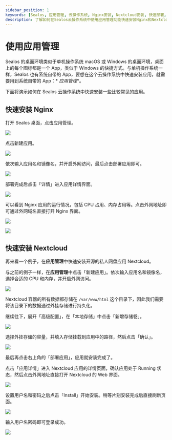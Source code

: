 ```yaml
---
sidebar_position: 1
keywords: [Sealos, 应用管理, 云操作系统, Nginx安装, Nextcloud安装, 快速部署, 外网访问, 持久化存储, 应用详情, 系统自带App]
description: 了解如何在Sealos云操作系统中使用应用管理功能快速安装Nginx和Nextcloud。本指南详细介绍了部署过程、外网访问设置和数据持久化配置。
---
```


# 使用应用管理

Sealos 的桌面环境类似于单机操作系统 macOS 或 Windows 的桌面环境，桌面上的每个图标都是一个 App，类似于 Windows
的快捷方式。与单机操作系统一样，Sealos 也有系统自带的 App，要想在这个云操作系统中快速安装应用，就需要用到系统自带的 App：*
*应用管理**。

下面将演示如何在 Sealos 云操作系统中快速安装一些比较常见的应用。

## 快速安装 Nginx

打开 Sealos 桌面，点击应用管理。

![](./images/use-app-launchpad-1.png)

点击新建应用。

![](./images/use-app-launchpad-2.png)

依次输入应用名和镜像名，并开启外网访问，最后点击部署应用即可。

![](./images/use-app-launchpad-3.png)

部署完成后点击「详情」进入应用详情界面。

![](./images/use-app-launchpad-4.png)

可以看到 Nginx 应用的运行情况，包括 CPU 占用、内存占用等。点击外网地址即可通过外网域名直接打开 Nginx 界面。

![](./images/use-app-launchpad-5.png)

![](./images/use-app-launchpad-6.png)

## 快速安装 Nextcloud

再来看一个例子，在**应用管理**中快速安装开源的私人网盘应用 Nextcloud。

与之前的例子一样，在**应用管理**中点击「新建应用」。依次输入应用名和镜像名，选择合适的 CPU 和内存，并开启外网访问。

![](./images/use-app-launchpad-7.png)

Nextcloud 容器的所有数据都存储在 `/var/www/html` 这个目录下，因此我们需要将该目录下的数据通过外挂存储进行持久化。

继续往下，展开「高级配置」，在「本地存储」中点击「新增存储卷」。

![](./images/use-app-launchpad-8.png)

选择外挂存储的容量，并填入存储挂载到应用中的路径，然后点击「确认」。

![](./images/use-app-launchpad-9.png)

最后再点击右上角的「部署应用」，应用就安装完成了。

点击「应用详情」进入 Nextcloud 应用的详情页面，确认应用处于 Running 状态，然后点击外网地址直接打开 Nextcloud 的 Web 界面。

![](./images/use-app-launchpad-10.png)

设置用户名和密码之后点击「Install」开始安装。稍等片刻安装完成后直接刷新页面。

![](./images/use-app-launchpad-11.png)

输入用户名密码即可登录成功。

![](./images/use-app-launchpad-12.png)